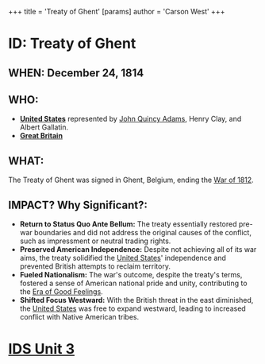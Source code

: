 +++
 title = 'Treaty of Ghent'
[params]
	author = 'Carson West'
+++
# ID: Treaty of Ghent 

## WHEN: December 24, 1814

## WHO: 
* **[United States](./../united-states/)** represented by [John Quincy Adams](./../john-quincy-adams/), Henry Clay, and Albert Gallatin.
* **[Great Britain](./../great-britain/)** 

## WHAT:
The Treaty of Ghent was signed in Ghent, Belgium, ending the [War of 1812](./../war-of-1812/). 

## IMPACT? Why Significant?: 
* **Return to Status Quo Ante Bellum:**  The treaty essentially restored pre-war boundaries and did not address the original causes of the conflict, such as impressment or neutral trading rights.
* **Preserved American Independence:** Despite not achieving all of its war aims, the treaty solidified the [United States](./../united-states/)' independence and prevented British attempts to reclaim territory. 
* **Fueled Nationalism:** The war's outcome, despite the treaty's terms, fostered a sense of American national pride and unity, contributing to the [Era of Good Feelings](./../era-of-good-feelings/). 
* **Shifted Focus Westward:** With the British threat in the east diminished, the [United States](./../united-states/) was free to expand westward, leading to increased conflict with Native American tribes. 

# [IDS Unit 3](./../ids-unit-3/)